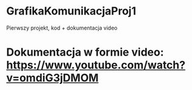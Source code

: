 # GrafikaKomunikacjaProj1
Pierwszy projekt, kod + dokumentacja video

# Dokumentacja w formie video: https://www.youtube.com/watch?v=omdiG3jDMOM
